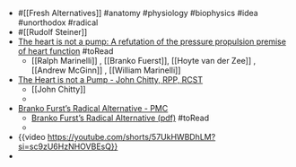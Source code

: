 - #[[Fresh Alternatives]] #anatomy #physiology #biophysics #idea #unorthodox #radical
- #[[Rudolf Steiner]]
- [The heart is not a pump: A refutation of the pressure propulsion premise of heart function](http://www.trigunamedia.com/The%20heart%20is%20not%20a%20pump.pdf) #toRead
	- [[Ralph Marinelli]] , [[Branko Fuerst]], [[Hoyte van der Zee]] , [[Andrew McGinn]] , [[William Marinelli]]
- [The Heart is not a Pump - John Chitty, RPP, RCST](https://static1.squarespace.com/static/5be365255cfd79dc41e5dc90/t/5c05bb43cd8366c98851dd99/1543879491562/The_Heart_is_not_a_Pump-Chitty.pdf)
	- [[John Chitty]]
	-
- [Branko Furst’s Radical Alternative - PMC](https://www.ncbi.nlm.nih.gov/pmc/articles/PMC5215277/)
	- [Branko Furst’s Radical Alternative (pdf)](https://www.ncbi.nlm.nih.gov/pmc/articles/PMC5215277/pdf/ptj4201033.pdf) #toRead
	-
- {{video https://youtube.com/shorts/57UkHWBDhLM?si=sc9zU6HzNHOVBEsQ}}
-